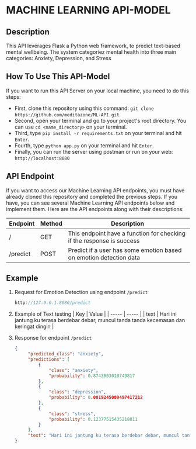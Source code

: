 # MACHINE LEARNING API-MODEL

## Description
This API leverages Flask a Python web framework, to predict text-based mental wellbeing. The system categoriez mental health into three main categories: Anxiety, Depression, and Stress

## How To Use This API-Model
If you want to run this API Server on your local machine, you need to do this steps:
- First, clone this repository using this command: `git clone https://github.com/meditazone/ML-API.git`.
- Second, open your terminal and go to your project's root directory. You can use `cd <name_directory>` on your terminal.
- Third, type `pip install -r requirements.txt` on your terminal and hit `Enter`.
- Fourth, type `python app.py` on your terminal and hit `Enter`.
- Finally, you can run the server using postman or run on your web: `http://localhost:8080`

## API Endpoint
If you want to access our Machine Learning API endpoints, you must have already cloned this repository and completed the previous steps. If you have, you can see several Machine Learning API endpoints below and implement them. Here are the API endpoints along with their descriptions:

| Endpoint | Method | Description |
| ----- | ----- | ----- |
| / | GET | This endpoint have a function for checking if the response is success |
| /predict  | POST   | Predict if a user has some emotion based on emotion detection data |

## Example 
1.  Request for Emotion Detection using endpoint `/predict`
     ```js
     http://127.0.0.1:8080/predict
     ```
2.  Example of Text testing
    | Key |  Value  |
    | ----- | ----- |
    | text | Hari ini jantung ku terasa berdebar debar, muncul tanda tanda kecemasan dan keringat dingin |
    
4.  Response for endpoint `/predict`
    ```json
    {
         "predicted_class": "anxiety",
         "predictions": [
             {
                 "class": "anxiety",
                 "probability": 0.8743003010749817
             },
             {
                 "class": "depression",
                 "probability": 0.0019245089497417212
             },
             {
                 "class": "stress",
                 "probability": 0.12377515435218811
             }
         ],
         "text": "Hari ini jantung ku terasa berdebar debar, muncul tanda tanda kecemasan dan keringat dingin"
    }
    ```
